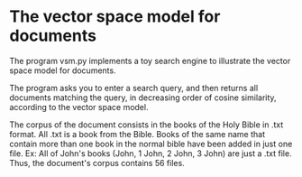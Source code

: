 The vector space model for documents
====================================

The program vsm.py implements a toy search engine to illustrate the
vector space model for documents.

The program asks you to enter a search query, and then returns all
documents matching the query, in decreasing order of cosine
similarity, according to the vector space model.

The corpus of the document consists in the books of the Holy Bible in .txt format.
All .txt is a book from the Bible.
Books of the same name that contain more than one book in the normal bible have been added in just one file.
Ex: All of John's books (John, 1 John, 2 John, 3 John) are just a .txt file.
Thus, the document's corpus contains 56 files.
